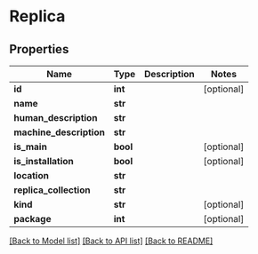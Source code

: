 # Replica

## Properties
Name | Type | Description | Notes
------------ | ------------- | ------------- | -------------
**id** | **int** |  | [optional] 
**name** | **str** |  | 
**human_description** | **str** |  | 
**machine_description** | **str** |  | 
**is_main** | **bool** |  | [optional] 
**is_installation** | **bool** |  | [optional] 
**location** | **str** |  | 
**replica_collection** | **str** |  | 
**kind** | **str** |  | [optional] 
**package** | **int** |  | [optional] 

[[Back to Model list]](../README.md#documentation-for-models) [[Back to API list]](../README.md#documentation-for-api-endpoints) [[Back to README]](../README.md)


